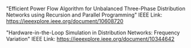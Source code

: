 "Efficient Power Flow Algorithm for Unbalanced Three-Phase Distribution Networks using Recursion and Parallel Programming"
IEEE Link: https://ieeexplore.ieee.org/document/10608720

"Hardware-in-the-Loop Simulation in Distribution Networks: Frequency Variation"
IEEE Link: https://ieeexplore.ieee.org/document/10344642
